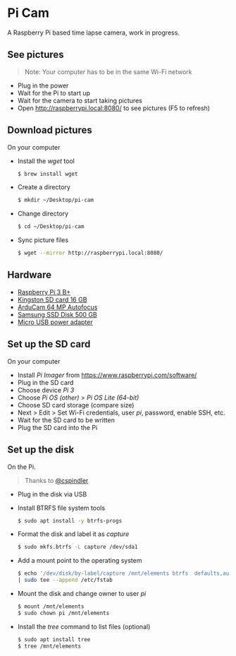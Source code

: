 # Pi Cam
A Raspberry Pi based time lapse camera, work in progress.

## See pictures
> Note: Your computer has to be in the same Wi-Fi network

- Plug in the power
- Wait for the Pi to start up
- Wait for the camera to start taking pictures
- Open http://raspberrypi.local:8080/ to see pictures (F5 to refresh)

## Download pictures
On your computer

- Install the _wget_ tool
    ```bash
    $ brew install wget
    ```
- Create a directory
    ```bash
    $ mkdir ~/Desktop/pi-cam
    ```
- Change directory
    ```bash
    $ cd ~/Desktop/pi-cam
    ```
- Sync picture files
  ```bash
  $ wget --mirror http://raspberrypi.local:8080/
  ```

## Hardware
- [Raspberry Pi 3 B+](https://www.pi-shop.ch/raspberry-pi-3-model-b)
- [Kingston SD card 16 GB](https://www.pi-shop.ch/kingston-microsdhc-karte-industrial-uhs-i-16-gb)
- [ArduCam 64 MP Autofocus](https://www.pi-shop.ch/arducam-1-1-32-64mp-auto-focus-camera-module-for-raspberry-pi)
- [Samsung SSD Disk 500 GB](https://www.digitec.ch/en/s1/product/samsung-portable-t7-red-1000-gb-external-ssd-13199901)
- [Micro USB power adapter](https://www.pi-shop.ch/raspberry-pi-12-5w-micro-usb-power-supply-2255)

## Set up the SD card
On your computer

- Install _Pi Imager_ from https://www.raspberrypi.com/software/
- Plug in the SD card
- Choose device _Pi 3_
- Choose _Pi OS (other)_ > _Pi OS Lite (64-bit)_
- Choose SD card storage (compare size)
- Next > Edit > Set Wi-Fi credentials, user _pi_, password, enable SSH, etc.
- Wait for the SD card to be written
- Plug the SD card into the Pi

## Set up the disk
On the Pi.

> Thanks to [@cspindler](https://github.com/cspindler)

- Plug in the disk via USB
- Install BTRFS file system tools
    ```bash
    $ sudo apt install -y btrfs-progs
    ```

- Format the disk and label it as _capture_
    ```bash
    $ sudo mkfs.btrfs -L capture /dev/sda1
    ```

- Add a mount point to the operating system
    ```bash
    $ echo '/dev/disk/by-label/capture /mnt/elements btrfs  defaults,auto,user  0 0' \
    | sudo tee --append /etc/fstab
    ```

- Mount the disk and change owner to user _pi_
    ```bash
    $ mount /mnt/elements
    $ sudo chown pi /mnt/elements
    ```

- Install the _tree_ command to list files (optional)
    ```bash
    $ sudo apt install tree
    $ tree /mnt/elements
    ```
